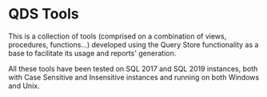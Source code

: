 # QDS Tools
This is a collection of tools (comprised on a combination of views, procedures, functions...) developed using the Query Store functionality as a base to facilitate its usage and reports' generation.

All these tools have been tested on SQL 2017 and SQL 2019 instances, both with Case Sensitive and Insensitive instances and running on both Windows and Unix.